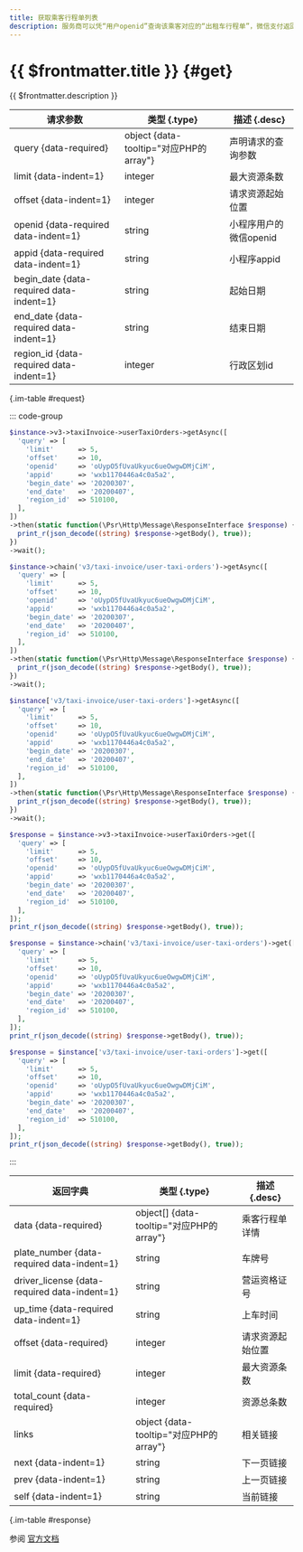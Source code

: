 ```yaml
---
title: 获取乘客行程单列表
description: 服务商可以凭“用户openid”查询该乘客对应的“出租车行程单”，微信支付返回该“openid”下最多最近半年内的“出租车行程单”
---
```


# {{ $frontmatter.title }} {#get}

{{ $frontmatter.description }}

| 请求参数 | 类型 {.type} | 描述 {.desc}
| --- | --- | ---
| query {data-required} | object {data-tooltip="对应PHP的array"} | 声明请求的查询参数
| limit {data-indent=1} | integer | 最大资源条数
| offset {data-indent=1} | integer | 请求资源起始位置
| openid {data-required data-indent=1} | string | 小程序用户的微信openid
| appid {data-required data-indent=1} | string | 小程序appid
| begin_date {data-required data-indent=1} | string | 起始日期
| end_date {data-required data-indent=1} | string | 结束日期
| region_id {data-required data-indent=1} | integer | 行政区划id

{.im-table #request}

::: code-group

```php [异步纯链式]
$instance->v3->taxiInvoice->userTaxiOrders->getAsync([
  'query' => [
    'limit'      => 5,
    'offset'     => 10,
    'openid'     => 'oUypO5fUvaUkyuc6ueOwgwDMjCiM',
    'appid'      => 'wxb1170446a4c0a5a2',
    'begin_date' => '20200307',
    'end_date'   => '20200407',
    'region_id'  => 510100,
  ],
])
->then(static function(\Psr\Http\Message\ResponseInterface $response) {
  print_r(json_decode((string) $response->getBody(), true));
})
->wait();
```

```php [异步声明式]
$instance->chain('v3/taxi-invoice/user-taxi-orders')->getAsync([
  'query' => [
    'limit'      => 5,
    'offset'     => 10,
    'openid'     => 'oUypO5fUvaUkyuc6ueOwgwDMjCiM',
    'appid'      => 'wxb1170446a4c0a5a2',
    'begin_date' => '20200307',
    'end_date'   => '20200407',
    'region_id'  => 510100,
  ],
])
->then(static function(\Psr\Http\Message\ResponseInterface $response) {
  print_r(json_decode((string) $response->getBody(), true));
})
->wait();
```

```php [异步属性式]
$instance['v3/taxi-invoice/user-taxi-orders']->getAsync([
  'query' => [
    'limit'      => 5,
    'offset'     => 10,
    'openid'     => 'oUypO5fUvaUkyuc6ueOwgwDMjCiM',
    'appid'      => 'wxb1170446a4c0a5a2',
    'begin_date' => '20200307',
    'end_date'   => '20200407',
    'region_id'  => 510100,
  ],
])
->then(static function(\Psr\Http\Message\ResponseInterface $response) {
  print_r(json_decode((string) $response->getBody(), true));
})
->wait();
```

```php [同步纯链式]
$response = $instance->v3->taxiInvoice->userTaxiOrders->get([
  'query' => [
    'limit'      => 5,
    'offset'     => 10,
    'openid'     => 'oUypO5fUvaUkyuc6ueOwgwDMjCiM',
    'appid'      => 'wxb1170446a4c0a5a2',
    'begin_date' => '20200307',
    'end_date'   => '20200407',
    'region_id'  => 510100,
  ],
]);
print_r(json_decode((string) $response->getBody(), true));
```

```php [同步声明式]
$response = $instance->chain('v3/taxi-invoice/user-taxi-orders')->get([
  'query' => [
    'limit'      => 5,
    'offset'     => 10,
    'openid'     => 'oUypO5fUvaUkyuc6ueOwgwDMjCiM',
    'appid'      => 'wxb1170446a4c0a5a2',
    'begin_date' => '20200307',
    'end_date'   => '20200407',
    'region_id'  => 510100,
  ],
]);
print_r(json_decode((string) $response->getBody(), true));
```

```php [同步属性式]
$response = $instance['v3/taxi-invoice/user-taxi-orders']->get([
  'query' => [
    'limit'      => 5,
    'offset'     => 10,
    'openid'     => 'oUypO5fUvaUkyuc6ueOwgwDMjCiM',
    'appid'      => 'wxb1170446a4c0a5a2',
    'begin_date' => '20200307',
    'end_date'   => '20200407',
    'region_id'  => 510100,
  ],
]);
print_r(json_decode((string) $response->getBody(), true));
```

:::

| 返回字典 | 类型 {.type} | 描述 {.desc}
| --- | --- | ---
| data {data-required} | object[] {data-tooltip="对应PHP的array"} | 乘客行程单详情
| plate_number {data-required data-indent=1} | string | 车牌号
| driver_license {data-required data-indent=1} | string | 营运资格证号
| up_time {data-required data-indent=1} | string | 上车时间
| offset {data-required} | integer | 请求资源起始位置
| limit {data-required} | integer | 最大资源条数
| total_count {data-required} | integer | 资源总条数
| links | object {data-tooltip="对应PHP的array"} | 相关链接
| next {data-indent=1} | string | 下一页链接
| prev {data-indent=1} | string | 上一页链接
| self {data-indent=1} | string | 当前链接

{.im-table #response}

参阅 [官方文档](https://pay.weixin.qq.com/docs/partner/products/taxi-fapiao/introduction.html)
